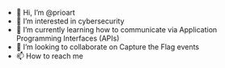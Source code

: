 - 👋 Hi, I’m @prioart
- 👀 I’m interested in cybersecurity 
- 🌱 I’m currently learning how to communicate via Application Programming Interfaces (APIs)
- 💞️ I’m looking to collaborate on Capture the Flag events
- 📫 How to reach me 

<!---
prioart/prioart is a ✨ special ✨ repository because its `README.md` (this file) appears on your GitHub profile.
You can click the Preview link to take a look at your changes.
--->
